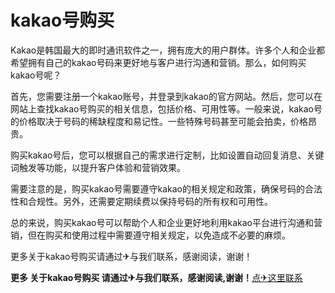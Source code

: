 # kakao号购买

Kakao是韩国最大的即时通讯软件之一，拥有庞大的用户群体。许多个人和企业都希望拥有自己的kakao号码来更好地与客户进行沟通和营销。那么，如何购买kakao号呢？

首先，您需要注册一个kakao账号，并登录到kakao的官方网站。然后，您可以在网站上查找kakao号购买的相关信息，包括价格、可用性等。一般来说，kakao号的价格取决于号码的稀缺程度和易记性。一些特殊号码甚至可能会拍卖，价格昂贵。

购买kakao号后，您可以根据自己的需求进行定制，比如设置自动回复消息、关键词触发等功能，以提升客户体验和营销效果。

需要注意的是，购买kakao号需要遵守kakao的相关规定和政策，确保号码的合法性和合规性。另外，还需要定期续费以保持号码的所有权和可用性。

总的来说，购买kakao号可以帮助个人和企业更好地利用kakao平台进行沟通和营销，但在购买和使用过程中需要遵守相关规定，以免造成不必要的麻烦。

更多关于kakao号购买请通过✈与我们联系，感谢阅读，谢谢！

**更多 关于kakao号购买 请通过✈与我们联系，感谢阅读,谢谢！**[点✈这里联系](https://c.k02.cc)